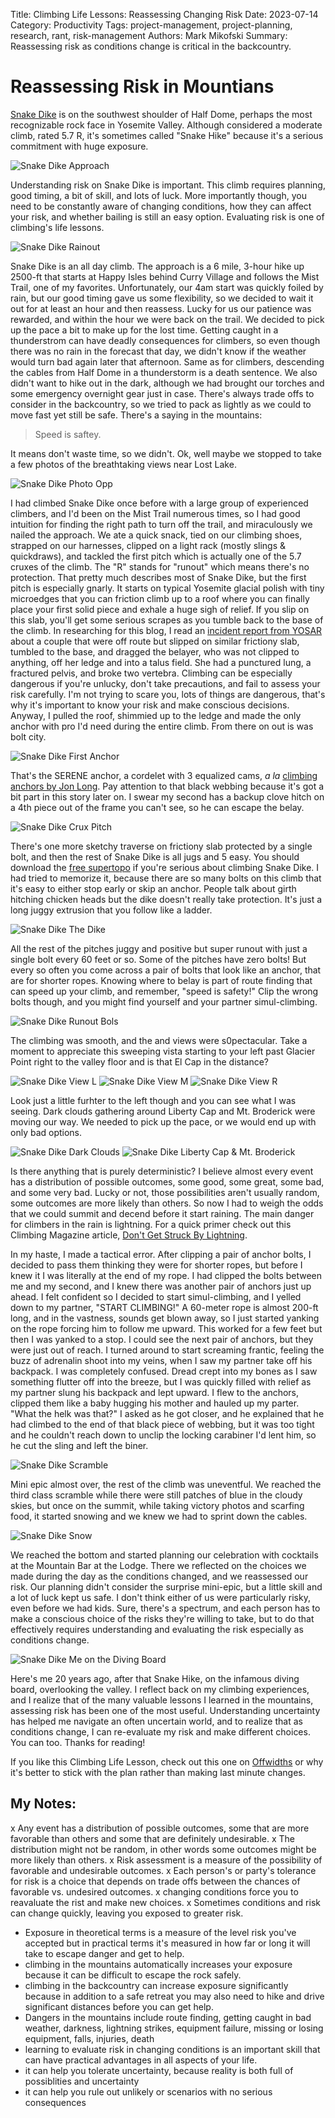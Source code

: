 Title: Climbing Life Lessons: Reassessing Changing Risk
Date: 2023-07-14
Category: Productivity
Tags: project-management, project-planning, research, rant, risk-management
Authors: Mark Mikofski
Summary: Reassessing risk as conditions change is critical in the backcountry.

# Reassessing Risk in Mountians

[Snake Dike](http://www.supertopo.com/rock-climbing/Yosemite-Valley-Half-Dome-Snake-Dike)
is on the southwest shoulder of Half Dome, perhaps the most recognizable rock face in
Yosemite Valley. Although considered a moderate climb, rated 5.7 R, it's sometimes called
"Snake Hike" because it's a serious commitment with huge exposure.

![Snake Dike Approach](images/P2010025.JPG)

Understanding risk on Snake Dike is important. This climb requires planning, good timing,
a bit of skill, and lots of luck. More importantly though, you need to be constantly
aware of changing conditions, how they can affect your risk, and whether bailing is still
an easy option. Evaluating risk is one of climbing's life lessons.

![Snake Dike Rainout](images/P2010019.JPG)

Snake Dike is an all day climb. The approach is a 6 mile, 3-hour hike up 2500-ft that starts
at Happy Isles behind Curry Village and follows the Mist Trail, one of my favorites.
Unfortunately, our 4am start was quickly foiled by rain, but our good timing gave us some
flexibility, so we decided to wait it out for at least an hour and then reassess. Lucky for us
our patience was rewarded, and within the hour we were back on the trail. We decided to pick up
the pace a bit to make up for the lost time. Getting caught in a thunderstrom can have deadly
consequences for climbers, so even though there was no rain in the forecast that day, we didn't
know if the weather would turn bad again later that afternoon. Same as for climbers, descending
the cables from Half Dome in a thunderstorm is a death sentence. We also didn't want to hike out
in the dark, although we had brought our torches and some emergency overnight gear just in case.
There's always trade offs to consider in the backcountry, so we tried to pack as lightly as we
could to move fast yet still be safe. There's a saying in the mountains:

> Speed is saftey.

It means don't waste time, so we didn't. Ok, well maybe we stopped to take a few photos of the
breathtaking views near Lost Lake.

![Snake Dike Photo Opp](images/P2010026.jpg)

I had climbed Snake Dike once before with a large group of experienced climbers, and I'd been on the
Mist Trail numerous times, so I had good intuition for finding the right path to turn off the trail,
and miraculously we nailed the approach. We ate a quick snack, tied on our climbing shoes, strapped
on our harnesses, clipped on a light rack (mostly slings & quickdraws), and tackled the first pitch
which is actually one of the 5.7 cruxes of the climb. The "R" stands for "runout" which means there's
no protection. That pretty much describes most of Snake Dike, but the first pitch is especially gnarly.
It starts on typical Yosemite glacial polish with tiny microedges that you can friction climb up to a
roof where you can finally place your first solid piece and exhale a huge sigh of relief. If you slip on
this slab, you'll get some serious scrapes as you tumble back to the base of the climb. In researching
for this blog, I read an
[incident report from YOSAR](https://www.nps.gov/yose/blogs/rescue-from-near-snake-dike-half-dome.htm)
about a couple that were off route but slipped on similar frictiony slab, tumbled to the base, and
dragged the belayer, who was not clipped to anything, off her ledge and into a talus field. She had a
punctured lung, a fractured pelvis, and broke two vertebra. Climbing can be especially dangerous if
you're unlucky, don't  take precautions, and fail to assess your risk carefully. I'm not trying to
scare you, lots of things are dangerous, that's why it's important to know your risk and make conscious
decisions. Anyway, I pulled the roof, shimmied up to the ledge and made the only anchor with pro I'd
need during the entire climb. From there on out is was bolt city.

![Snake Dike First Anchor](images/P2010027.JPG)

That's the SERENE anchor, a cordelet with 3 equalized cams, _a la_
[climbing anchors by Jon Long](http://falcon.com/books/9780762782079). Pay attention
to that black webbing because it's got a bit part in this story later on. I swear
my second has a backup clove hitch on a 4th piece out of the frame you can't see,
so he can escape the belay.

![Snake Dike Crux Pitch](images/P2010028.JPG)

There's one more sketchy traverse on frictiony slab protected by a single bolt,
and then the rest of Snake Dike is all jugs and 5 easy. You should download the
[free supertopo](http://www.supertopo.com/topos/yosemite/snakedike.pdf) if you're
serious about climbing Snake Dike. I had tried to memorize it, because there are so
many bolts on this climb that it's easy to either stop early or skip an anchor.
People talk about girth hitching chicken heads but the dike doesn't really take
protection. It's just a long juggy extrusion that you follow like a ladder.

![Snake Dike The Dike](images/P2010029.JPG)

All the rest of the pitches juggy and positive but super runout with just a single
bolt every 60 feet or so. Some of the pitches have zero bolts! But every so often
you come across a pair of bolts that look like an anchor, that are for shorter ropes.
Knowing where to belay is part of route finding that can speed up your climb, and
remember, "speed is safety!" Clip the wrong bolts though, and you might find yourself
and your partner simul-climbing.

![Snake Dike Runout Bols](images/P2010030.JPG)

The climbing was smooth, and the and views were s0pectacular. Take a moment to
appreciate this sweeping vista starting to your left past Glacier Point right
to the valley floor and is that El Cap in the distance? 

![Snake Dike View L](images/P2010034.JPG)
![Snake Dike View M](images/P2010033.JPG)
![Snake Dike View R](images/P2010032.JPG)

Look just a little furhter to the left though and you can see what I was seeing.
Dark clouds gathering around Liberty Cap and Mt. Broderick were moving our way. We
needed to pick up the pace, or we would end up with only bad options.

![Snake Dike Dark Clouds](images/P2010036.JPG)
![Snake Dike Liberty Cap & Mt. Broderick](images/P2010035.JPG)

Is there anything that is purely deterministic? I believe almost every event has
a distribution of possible outcomes, some good, some great, some bad, and some
very bad. Lucky or not, those possibilities aren't usually random, some outcomes
are more likely than others. So now I had to weigh the odds that we could summit
and decend before it start raining. The main danger for climbers in the rain is
lightning. For a quick primer check out this Climbing Magazine article,
[Don't Get Struck By Lightning](https://www.climbing.com/skills/learn-this-laws-of-lightning/).

In my haste, I made a tactical error. After clipping a pair of anchor bolts,
I decided to pass them thinking they were for shorter ropes, but before I knew
it I was literally at the end of my rope. I had clipped the bolts between me and
my second, and I knew there was another pair of anchors just up ahead. I felt confident
so I decided to start simul-climbing, and I yelled down to my partner, "START CLIMBING!"
A 60-meter rope is almost 200-ft long, and in the vastness, sounds get blown away, so I
just started yanking on the rope forcing him to follow me upward. This worked for a few
feet but then I was yanked to a stop. I could see the next pair of anchors, but they were
just out of reach. I turned around to start screaming frantic, feeling the buzz
of adrenalin shoot into my veins, when I saw my partner take off his backpack. I was
completely confused. Dread crept into my bones as I saw something flutter off into
the breeze, but I was quickly filled with relief as my partner slung his backpack
and lept upward. I flew to the anchors, clipped them like a baby hugging his mother
and hauled up my parter. "What the helk was that?" I asked as he got closer, and he
explained that he had climbed to the end of that black piece of webbing, but it was
too tight and he couldn't reach down to unclip the locking carabiner I'd lent him,
so he cut the sling and left the biner.

![Snake Dike Scramble](images/P2010037.JPG)

Mini epic almost over, the rest of the climb was uneventful. We reached the third class
scramble while there were still patches of blue in the cloudy skies, but once on the
summit, while taking victory photos and scarfing food, it started snowing and we
knew we had to sprint down the cables. 

![Snake Dike Snow](images/P2010039.jpg)

We reached the bottom and started planning our celebration with cocktails at the
Mountain Bar at the Lodge. There we reflected on the choices we made during the
day as the conditions changed, and we reassessed our risk. Our planning didn't
consider the surprise mini-epic, but a little skill and a lot of luck kept us
safe. I don't think either of us were particularly risky, even before we had kids.
Sure, there's a spectrum, and each person has to make a conscious choice of the
risks they're willing to take, but to do that effectively requires understanding
and evaluating the risk especially as conditions change. 

![Snake Dike Me on the Diving Board](images/P2010041.JPG)

Here's me 20 years ago, after that Snake Hike, on the infamous diving board,
overlooking the valley. I reflect back on my climbing experiences, and I realize
that of the many valuable lessons I learned in the mountains, assessing risk
has been one of the most useful. Understanding uncertainty has helped me navigate
an often uncertain world, and to realize that as conditions change, I can re-evaluate
my risk and make different choices. You can too. Thanks for reading!

If you like this Climbing Life Lesson, check out this one on
[Offwidths]({filename}Climbing-life-lessons-offwidths.md) or why it's better to stick
with the plan rather than making last minute changes.

## My Notes:
x Any event has a distribution of possible outcomes, some that are more favorable than others and some that are definitely undesirable.
x The distribution might not be random, in other words some outcomes might be more likely than others.
x Risk assessment is a measure of the possibility of favorable and undesirable outcomes.
x Each person's or party's tolerance for risk is a choice that depends on trade offs between the chances of favorable vs. undesired outcomes.
x changing conditions force you to reavaluate the rist and make new choices.
x Sometimes conditions and risk can change quickly, leaving you exposed to greater risk.
- Exposure in theoretical terms is a measure of the level risk you've accepted but in practical terms it's measured in how far or long it will take to escape danger and get to help.
- climbing in the mountains automatically increases your exposure because it can be difficult to escape the rock safely.
- climbing in the backcountry can increase exposure significantly because in addition to a safe retreat you may also need to hike and drive significant distances before you can get help.
- Dangers in the mountains include route finding, getting caught in bad weather, darkness, lightning strikes, equipment failure, missing or losing equipment, falls, injuries, death
- learning to evaluate risk in changing conditions is an important skill that can have practical advantages in all aspects of your life.
- it can help you tolerate uncertainty, because reality is both full of possiblities and uncertainty
- it can help you rule out unlikely or scenarios with no serious consequences
